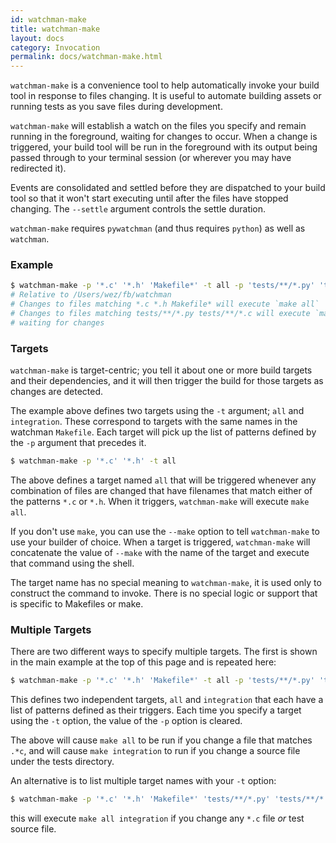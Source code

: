 ```yaml
---
id: watchman-make
title: watchman-make
layout: docs
category: Invocation
permalink: docs/watchman-make.html
---
```


`watchman-make` is a convenience tool to help automatically invoke your build
tool in response to files changing.  It is useful to automate building assets
or running tests as you save files during development.

`watchman-make` will establish a watch on the files you specify and remain
running in the foreground, waiting for changes to occur.  When a change is
triggered, your build tool will be run in the foreground with its output being
passed through to your terminal session (or wherever you may have redirected
it).

Events are consolidated and settled before they are dispatched to your build
tool so that it won't start executing until after the files have stopped
changing.  The `--settle` argument controls the settle duration.

`watchman-make` requires `pywatchman` (and thus requires `python`) as well as
`watchman`.

### Example

```bash
$ watchman-make -p '*.c' '*.h' 'Makefile*' -t all -p 'tests/**/*.py' 'tests/**/*.c' -t integration
# Relative to /Users/wez/fb/watchman
# Changes to files matching *.c *.h Makefile* will execute `make all`
# Changes to files matching tests/**/*.py tests/**/*.c will execute `make integration`
# waiting for changes
```

### Targets

`watchman-make` is target-centric; you tell it about one or more build targets
and their dependencies, and it will then trigger the build for those targets as
changes are detected.

The example above defines two targets using the `-t` argument; `all` and
`integration`.  These correspond to targets with the same names in the watchman
`Makefile`.  Each target will pick up the list of patterns defined by the `-p`
argument that precedes it.

```bash
$ watchman-make -p '*.c' '*.h' -t all
```

The above defines a target named `all` that will be triggered whenever any
combination of files are changed that have filenames that match either of the
patterns `*.c` or `*.h`.   When it triggers, `watchman-make` will execute
`make all`.

If you don't use `make`, you can use the `--make` option to tell `watchman-make`
to use your builder of choice.  When a target is triggered, `watchman-make` will
concatenate the value of `--make` with the name of the target and execute that
command using the shell.

The target name has no special meaning to `watchman-make`, it is used only to
construct the command to invoke.  There is no special logic or support that is
specific to Makefiles or make.

### Multiple Targets

There are two different ways to specify multiple targets.  The first is shown
in the main example at the top of this page and is repeated here:

```bash
$ watchman-make -p '*.c' '*.h' 'Makefile*' -t all -p 'tests/**/*.py' 'tests/**/*.c' -t integration
```

This defines two independent targets, `all` and `integration` that each have a
list of patterns defined as their triggers.  Each time you specify a target
using the `-t` option, the value of the `-p` option is cleared.

The above will cause `make all` to be run if you change a file that matches
`.*c`, and will cause `make integration` to run if you change a source file
under the tests directory.

An alternative is to list multiple target names with your `-t` option:

```bash
$ watchman-make -p '*.c' '*.h' 'Makefile*' 'tests/**/*.py' 'tests/**/*.c' -t all integration
```

this will execute `make all integration` if you change any `*.c` file *or* test
source file.

